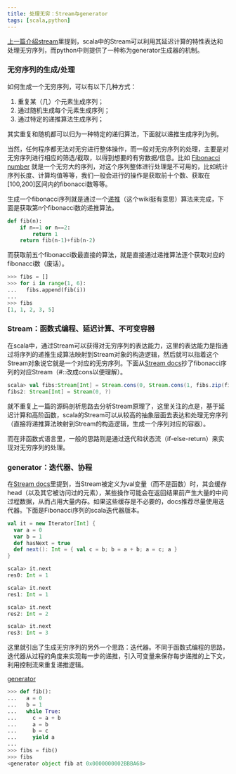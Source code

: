 ```yaml
---
title: 处理无穷：Stream与generator
tags: [scala,python]
---
```

[上一篇介绍stream](http://youlingman.info/2017/07/01/stream_in_scala/)里提到，scala中的Stream可以利用其延迟计算的特性表达和处理无穷序列，而python中则提供了一种称为generator生成器的机制。

### 无穷序列的生成/处理

如何生成一个无穷序列，可以有以下几种方式：

1. 重复某（几）个元素生成序列；
2. 通过随机生成每个元素生成序列；
3. 通过特定的递推算法生成序列；

其实重复和随机都可以归为一种特定的递归算法，下面就以递推生成序列为例。

当然，任何程序都无法对无穷进行整体操作，而一般对无穷序列的处理，主要是对无穷序列进行相应的筛选/截取，以得到想要的有穷数据/信息。比如 [Fibonacci number](https://en.wikipedia.org/wiki/Fibonacci_number) 就是一个无穷大的序列，对这个序列整体进行处理是不可用的，比如统计序列长度、计算均值等等，我们一般会进行的操作是获取前十个数、获取在[100,200]区间内的fibonacci数等等。

生成一个fibonacci序列就是通过一个[递推](https://en.wikipedia.org/wiki/Corecursion)（这个wiki挺有意思）算法来完成，下面是获取第n个fibonacci数的递推算法。

```python
def fib(n):
	if n==1 or n==2:
		return 1
	return fib(n-1)+fib(n-2)
```

而获取前五个fibonacci数最直接的算法，就是直接通过递推算法逐个获取对应的fibonacci数（废话）。

```python
>>> fibs = []
>>> for i in range(1, 6):
...   fibs.append(fib(i))
...
>>> fibs
[1, 1, 2, 3, 5]
```

### Stream：函数式编程、延迟计算、不可变容器

在scala中，通过Stream可以获得对无穷序列的表达能力，这里的表达能力是指通过将序列的递推生成算法映射到Stream对象的构造逻辑，然后就可以指着这个Stream对象说它就是一个对应的无穷序列。下面从[Stream docs](https://www.scala-lang.org/api/current/scala/collection/immutable/Stream.html)抄了fibonacci序列的对应Stream（#::改成cons以便理解）。

```scala
scala> val fibs:Stream[Int] = Stream.cons(0, Stream.cons(1, fibs.zip(fibs.tail).map { n => n._1 + n._2 }))
fibs2: Stream[Int] = Stream(0, ?)
```

就不重复上一篇的源码剖析思路去分析Stream原理了，这里关注的点是，基于延迟计算和高阶函数，scala的Stream可以从较高的抽象层面去表达和处理无穷序列（直接将递推算法映射到Stream的构造逻辑，生成一个序列对应的容器）。

而在非函数式语言里，一般的思路则是通过迭代和状态流（if-else-return）来实现对无穷序列的处理。

### generator：迭代器、协程

在[Stream docs](https://www.scala-lang.org/api/current/scala/collection/immutable/Stream.html)里提到，当Stream被定义为val变量（而不是函数）时，其会缓存head（以及其它被访问过的元素），某些操作可能会在返回结果前产生大量的中间过程数据，从而占用大量内存。如果这些缓存是不必要的，docs推荐尽量使用迭代器。下面是Fibonacci序列的scala迭代器版本。

```scala
val it = new Iterator[Int] {
  var a = 0
  var b = 1
  def hasNext = true
  def next(): Int = { val c = b; b = a + b; a = c; a }
}

scala> it.next
res0: Int = 1

scala> it.next
res1: Int = 1

scala> it.next
res2: Int = 2

scala> it.next
res3: Int = 3
```

这里就引出了生成无穷序列的另外一个思路：迭代器。不同于函数式编程的思路，迭代器从过程的角度来实现每一步的递推，引入可变量来保存每步递推的上下文，利用控制流来重复递推逻辑。




[generator](https://en.wikipedia.org/wiki/Generator_(computer_programming))

```python
>>> def fib():
...   a = 0
...   b = 1
...   while True:
...     c = a + b
...     a = b
...     b = c
...     yield a
...
>>> fibs = fib()
>>> fibs
<generator object fib at 0x0000000002BBBA68>
```